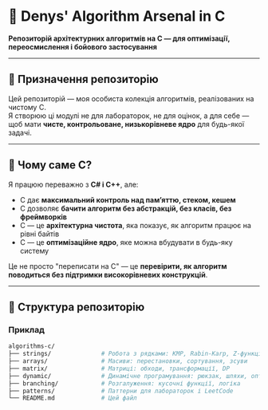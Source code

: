 # 🧠 Denys' Algorithm Arsenal in C  
**Репозиторій архітектурних алгоритмів на C — для оптимізації, переосмислення і бойового застосування**

---

## 📘 Призначення репозиторію

Цей репозиторій — моя особиста колекція алгоритмів, реалізованих на чистому C.  
Я створюю ці модулі не для лабораторок, не для оцінок, а для себе —  
щоб мати **чисте, контрольоване, низькорівневе ядро** для будь-якої задачі.

---

## 🔧 Чому саме C?

Я працюю переважно з **C# і C++**, але:

- C дає **максимальний контроль над пам’яттю, стеком, кешем**  
- C дозволяє **бачити алгоритм без абстракцій, без класів, без фреймворків**  
- C — це **архітектурна чистота**, яка показує, як алгоритм працює на рівні байтів  
- C — це **оптимізаційне ядро**, яке можна вбудувати в будь-яку систему

Це не просто "переписати на C" — це **перевірити, як алгоритм поводиться без підтримки високорівневих конструкцій**.

---

## 🧱 Структура репозиторію
 ### Приклад
```bash
algorithms-c/
├── strings/              # Робота з рядками: KMP, Rabin-Karp, Z-функція
├── arrays/               # Масиви: перестановки, сортування, зсуви
├── matrix/               # Матриці: обходи, трансформації, DP
├── dynamic/              # Динамічне програмування: рюкзак, шляхи, оптимізація
├── branching/            # Розгалуження: кусочні функції, логіка
├── patterns/             # Паттерни для лабораторок і LeetCode
└── README.md             # Цей файл

